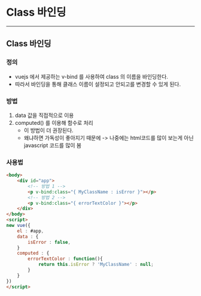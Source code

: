 # Class 바인딩 

---

>

## Class 바인딩

### 정의

- vuejs 에서 제공하는 v-bind 를 사용하여 class 의 이름을 바인딩한다. 
- 따라서 바인딩을 통해 클래스 이름이 설정되고 안되고를 변경할 수 있게 된다. 

### 방법

1. data 값을 직접적으로 이용
2. computed() 를 이용해 함수로 처리 
   - 이 방법이 더 권장된다. 
   - 왜냐하면 가독성이 좋아지기 때문에 -> 나중에는 html코드를 많이 보는게 아닌 javascript 코드를 많이 봄 

### 사용법

```html
<body>
    <div id="app">
        <!-- 방법 1 -->
        <p v-bind:class="{ MyClassName : isError }"></p>
        <!-- 방법 2 -->
        <p v-bind:class="{ errorTextColor }"></p>
    </div>
</body>
<script>
new vue({
    el : #app,
    data : {
        isError : false, 
    }
    computed : {
        errorTextColor : function(){
            return this.isError ? 'MyClassName' : null;
        }
    }
})
</script>
```

